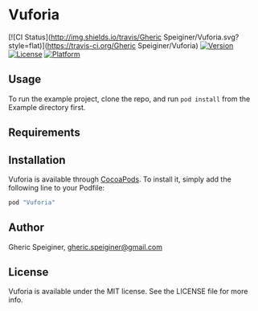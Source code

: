 # Vuforia

[![CI Status](http://img.shields.io/travis/Gheric Speiginer/Vuforia.svg?style=flat)](https://travis-ci.org/Gheric Speiginer/Vuforia)
[![Version](https://img.shields.io/cocoapods/v/Vuforia.svg?style=flat)](http://cocoapods.org/pods/Vuforia)
[![License](https://img.shields.io/cocoapods/l/Vuforia.svg?style=flat)](http://cocoapods.org/pods/Vuforia)
[![Platform](https://img.shields.io/cocoapods/p/Vuforia.svg?style=flat)](http://cocoapods.org/pods/Vuforia)

## Usage

To run the example project, clone the repo, and run `pod install` from the Example directory first.

## Requirements

## Installation

Vuforia is available through [CocoaPods](http://cocoapods.org). To install
it, simply add the following line to your Podfile:

```ruby
pod "Vuforia"
```

## Author

Gheric Speiginer, gheric.speiginer@gmail.com

## License

Vuforia is available under the MIT license. See the LICENSE file for more info.
